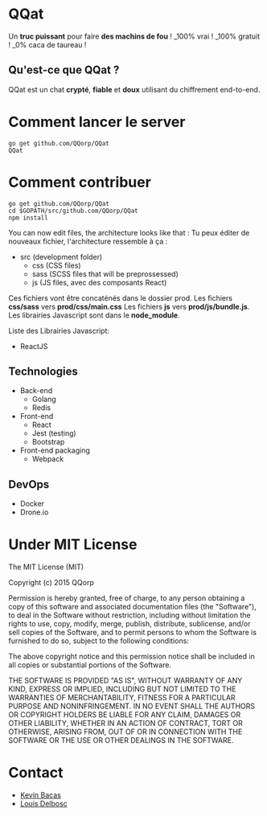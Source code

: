 # QQat
Un **truc puissant** pour faire **des machins de fou** ! _100% vrai ! _100% gratuit ! _0% caca de taureau !

## Qu'est-ce que QQat ?
QQat est un chat **crypté**, **fiable** et **doux** utilisant du chiffrement end-to-end.

# Comment lancer le server 
```shell
go get github.com/QQorp/QQat
QQat
```

# Comment contribuer
```shell
go get github.com/QQorp/QQat
cd $GOPATH/src/github.com/QQorp/QQat
npm install
```
You can now edit files, the architecture looks like that :
Tu peux éditer de nouveaux fichier, l'architecture ressemble à ça :
- src (development folder)
  - css (CSS files)
  - sass (SCSS files that will be preprossessed)
  - js (JS files, avec des composants React)

Ces fichiers vont être concaténés dans le dossier prod. Les fichiers **css/sass** vers **prod/css/main.css**
Les fichiers **js** vers **prod/js/bundle.js**.
Les librairies Javascript sont dans le **node_module**.

Liste des Librairies Javascript:
- ReactJS

## Technologies
- Back-end
  - Golang
  - Redis
- Front-end
  - React
  - Jest (testing)
  - Bootstrap
- Front-end packaging
  - Webpack

## DevOps
- Docker
- Drone.io

# Under MIT License
The MIT License (MIT)

Copyright (c) 2015 QQorp

Permission is hereby granted, free of charge, to any person obtaining a copy of this software and associated documentation files (the "Software"), to deal in the Software without restriction, including without limitation the rights to use, copy, modify, merge, publish, distribute, sublicense, and/or sell copies of the Software, and to permit persons to whom the Software is furnished to do so, subject to the following conditions:

The above copyright notice and this permission notice shall be included in all copies or substantial portions of the Software.

THE SOFTWARE IS PROVIDED "AS IS", WITHOUT WARRANTY OF ANY KIND, EXPRESS OR IMPLIED, INCLUDING BUT NOT LIMITED TO THE WARRANTIES OF MERCHANTABILITY, FITNESS FOR A PARTICULAR PURPOSE AND NONINFRINGEMENT. IN NO EVENT SHALL THE AUTHORS OR COPYRIGHT HOLDERS BE LIABLE FOR ANY CLAIM, DAMAGES OR OTHER LIABILITY, WHETHER IN AN ACTION OF CONTRACT, TORT OR OTHERWISE, ARISING FROM, OUT OF OR IN CONNECTION WITH THE SOFTWARE OR THE USE OR OTHER DEALINGS IN THE SOFTWARE.

# Contact
- [Kevin Bacas](https://github.com/KevinBacas)
- [Louis Delbosc](https://github.com/LouisDelbosc)
